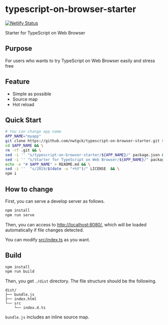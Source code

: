 # typescript-on-browser-starter

[![Netlify Status](https://api.netlify.com/api/v1/badges/4cf13290-0bf6-4e80-a86e-7dd0d5371a5a/deploy-status)](https://app.netlify.com/sites/typescript-on-browser-starter/deploys)

Starter for TypeScript on Web Browser

## Purpose

For users who wants to try TypeScript on Web Browser easily and stress free

## Feature

-   Simple as possible
-   Source map
-   Hot reload

## Quick Start

```bash
# You can change app name
APP_NAME="myapp"
git clone https://github.com/nwtgck/typescript-on-browser-starter.git $APP_NAME && \
cd $APP_NAME && \
rm -rf .git && \
sed -i '' "s/typescript-on-browser-starter/${APP_NAME}/" package.json && \
sed -i '' "s/Starter for TypeScript on Web Browser/${APP_NAME}/" package.json && \
echo -e "# $APP_NAME" > README.md && \
sed -i ''  "s/2019/$(date -u "+%Y")/" LICENSE  && \
npm i
```

## How to change

First, you can serve a develop server as follows.

```bash
npm install
npm run serve
```

Then, you can access to <http://localhost:8080/>, which will be loaded automatically if file changes detected.

You can modify [src/index.ts](src/index.ts) as you want.

## Build

```bash
npm install
npm run build
```

Then, you get `./dist` directory. The file structure should be the following.

```
dist/
├── bundle.js
├── index.html
└── src
    └── index.d.ts
```

`bundle.js` includes an inline source map.
